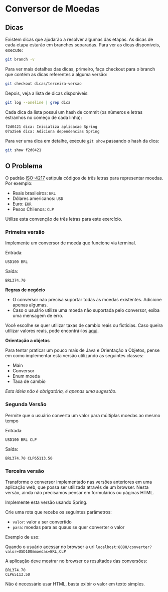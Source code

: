 # Conversor de Moedas

## Dicas

Existem dicas que ajudarão a resolver algumas das etapas. As dicas de cada etapa estarão em branches separadas. Para ver as dicas disponíveis, execute:

```bash
git branch -v
```

Para ver mais detalhes das dicas, primeiro, faça checkout para o branch que contém as dicas referentes a alguma versão:

```bash
git checkout dicas/terceira-versao
```

Depois, veja a lista de dicas disponíveis:

```bash
git log --oneline | grep dica
```

Cada dica da lista possui um hash de commit (os números e letras estranhos no começo de cada linha):

```bash
f2d0421 dica: Inicializa aplicacao Spring
07a25e6 dica: Adiciona dependencias Spring
```

Para ver uma dica em detalhe, execute `git show` passando o hash da dica:

```bash
git show f2d0421
```

## O Problema

O padrão [ISO-4217](https://en.wikipedia.org/wiki/ISO_4217#Active_codes) estipula códigos de três letras para representar moedas. Por exemplo:

- Reais brasileiros: `BRL`
- Dólares americanos: `USD`
- Euro: `EUR`
- Pesos Chilenos: `CLP`

Utilize esta convenção de três letras para este exercício.

### Primeira versão

Implemente um conversor de moeda que funcione via terminal.

Entrada:

```
USD100 BRL
```

Saída:
```
BRL374.70
```

__Regras de negócio__

- O conversor não precisa suportar todas as moedas existentes. Adicione apenas algumas.
- Caso o usuário utilize uma moeda não suportada pelo conversor, exiba uma mensagem de erro.

Você escolhe se quer utilizar taxas de cambio reais ou fictícias. Caso queira utilizar valores reais, pode encontrá-los [aqui](https://www.x-rates.com/table/?from=BRL&amount=1).

__Orientação a objetos__

Para tentar praticar um pouco mais de Java e Orientação a Objetos, pense em como implementar esta versão utilizando as seguintes classes:
- Main
- Conversor
- Enum moeda
- Taxa de cambio

_Esta ideia não é obrigatória, é apenas uma sugestão._


### Segunda Versão

Permite que o usuário converta um valor para múltiplas moedas ao mesmo tempo

Entrada:

```
USD100 BRL CLP
```

Saída:

```
BRL374.70 CLP65113.50
```

### Terceira versão

Transforme o conversor implementado nas versões anteriores em uma aplicação web, que possa ser utilizada através de um browser. Nesta versão, ainda não precisamos pensar em formulários ou páginas HTML.

Implemente esta versão usando Spring.

Crie uma rota que recebe os seguintes parâmetros:
- `valor`: valor a ser convertido
- `para`: moedas para as quaus se quer converter o valor

Exemplo de uso:

Quando o usuário acessar no browser a url `localhost:8080/converter?valor=USD100&moedas=BRL,CLP`

A aplicação deve mostrar no browser os resultados das conversões:

```
BRL374.70
CLP65113.50
```

Não é necessário usar HTML, basta exibir o valor em texto simples.
